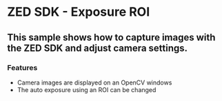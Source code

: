 # ZED SDK - Exposure ROI

## This sample shows how to capture images with the ZED SDK and adjust camera settings.

### Features
 - Camera images are displayed on an OpenCV windows
 - The auto exposure using an ROI can be changed
